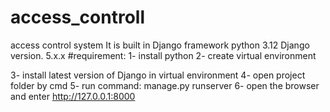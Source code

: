 # access_controll
access control system
It is built in Django framework
python 3.12
Django version. 5.x.x
#requirement:
1- install python 
2- create virtual environment
   
3- install latest version of Django in virtual environment
4- open project folder by cmd 
5- run command: manage.py runserver
6- open the browser  and enter http://127.0.0.1:8000


